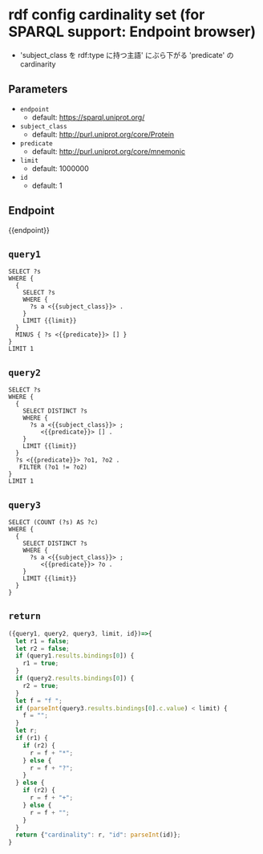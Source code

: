 # rdf config cardinality set (for SPARQL support: Endpoint browser)

* 'subject_class を rdf:type に持つ主語' にぶら下がる 'predicate' の cardinarity 

## Parameters

* `endpoint`
  * default: https://sparql.uniprot.org/
* `subject_class`
  * default: http://purl.uniprot.org/core/Protein
* `predicate`
  * default: http://purl.uniprot.org/core/mnemonic
* `limit`
  * default: 1000000
* `id`
  * default: 1

## Endpoint 

{{endpoint}}

## `query1`

```sparql
SELECT ?s
WHERE {
  {
    SELECT ?s
    WHERE {
      ?s a <{{subject_class}}> .
    }
    LIMIT {{limit}}
  }
  MINUS { ?s <{{predicate}}> [] }
}
LIMIT 1
```

## `query2`

```sparql
SELECT ?s
WHERE {
  {
    SELECT DISTINCT ?s
    WHERE {
      ?s a <{{subject_class}}> ;
         <{{predicate}}> [] .
    }
    LIMIT {{limit}}
  }
  ?s <{{predicate}}> ?o1, ?o2 .
   FILTER (?o1 != ?o2)
}
LIMIT 1
```

## `query3`

```sparql
SELECT (COUNT (?s) AS ?c)
WHERE {
  {
    SELECT DISTINCT ?s
    WHERE {
      ?s a <{{subject_class}}> ;
         <{{predicate}}> ?o .
    }
    LIMIT {{limit}}
  }
}
```

## `return`

```javascript
({query1, query2, query3, limit, id})=>{
  let r1 = false;
  let r2 = false;
  if (query1.results.bindings[0]) {
    r1 = true;
  }
  if (query2.results.bindings[0]) {
    r2 = true;
  }
  let f = "f ";
  if (parseInt(query3.results.bindings[0].c.value) < limit) {
    f = "";
  }
  let r;
  if (r1) {
    if (r2) {
      r = f + "*";
    } else {
      r = f + "?";
    }
  } else {
    if (r2) {
      r = f + "+";	
    } else {
      r = f + "";
    }
  }
  return {"cardinality": r, "id": parseInt(id)};
}
```

